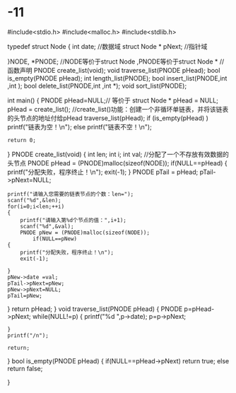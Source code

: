 # -11
#include<stdio.h>
#include<malloc.h>
#include<stdlib.h>


typedef struct Node
{
	int date; //数据域 
	struct Node * pNext; //指针域 
	
}NODE, *PNODE; //NODE等价于struct Node   ,PNODE等价于struct Node * 
//函数声明 
PNODE create_list(void);
void traverse_list(PNODE pHead);
bool is_empty(PNODE pHead);
int length_list(PNODE);
bool insert_list(PNODE,int ,int );
bool delete_list(PNODE,int ,int *);
void sort_list(PNODE);


int main()
{
	PNODE pHead=NULL;// 等价于 struct Node * pHead = NULL;
	pHead = create_list(); //create_list()功能：创建一个非循环单链表，并将该链表的头节点的地址付给pHead
	traverse_list(pHead);
	if (is_empty(pHead) )
	printf("链表为空！\n");
	else
	printf("链表不空！\n");
	 
	return 0;
}
PNODE create_list(void)
{
	int len;
	int i;
	int val;
	//分配了一个不存放有效数据的头节点 
	PNODE pHead = (PNODE)malloc(sizeof(NODE));
	if(NULL==pHead)
	{
		printf("分配失败，程序终止！\n");
		exit(-1);
	}
	PNODE pTail = pHead;
	pTail->pNext=NULL;
	
	printf("请输入您需要的链表节点的个数：len=");
	scanf("%d",&len);
	for(i=0;i<len;++i)
	{
		printf("请输入第%d个节点的值：",i+1);
		scanf("%d",&val);
		PNODE pNew = (PNODE)malloc(sizeof(NODE));
			if(NULL==pNew)
	{
		printf("分配失败，程序终止！\n");
		exit(-1);
		
	}
	pNew->date =val;
	pTail->pNext=pNew;
	pNew->pNext=NULL;
	pTail=pNew;
	
}
    return pHead;
}
void traverse_list(PNODE pHead)
{
	PNODE p=pHead->pNext;
	while(NULL!=p)
	{
	printf("%d ",p->date);
	p=p->pNext;	
		
	}
	printf("/n");
	
	return;
	
}
bool is_empty(PNODE pHead)
{
	if(NULL==pHead->pNext)
	return true;
	else
	return false;
	
	
	
	
}

